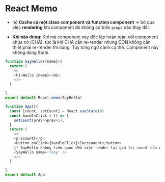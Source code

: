 # React Memo 

- nó **Cache cả một class component và function component** -> bỏ qua việc **rendering** khi component đó không có biến `props`  nào thay đổi.

- **Khi nào dùng**: Khi mà component này độc lập hoàn toàn với component chứa nó (CHA), tức là khi CHA cần re-render nhưng CON không cần thiết phải re-render thì dùng. Tùy từng ngữ cảnh cụ thể. Component này không dùng State.

```js
function SayHello({name}){
  return (
    <>
    <h1>Hello {name}</H1>
    </>
  )

}
export default React.memo(SayHello)

function App(){
  const [count, setCount] = React.useState(0)
  const handleClick = () => {
    setCount(prev=>prev+1);
  }
  return (
    <>
    <p>{count}</p>
    <button onClick={handleClick}>Increament</button>
    {* SayHello không liên quan đến việc render lại giá trị count của App *}
    <SayHello name='Tony' />
    </>
  )

}
export default App
```